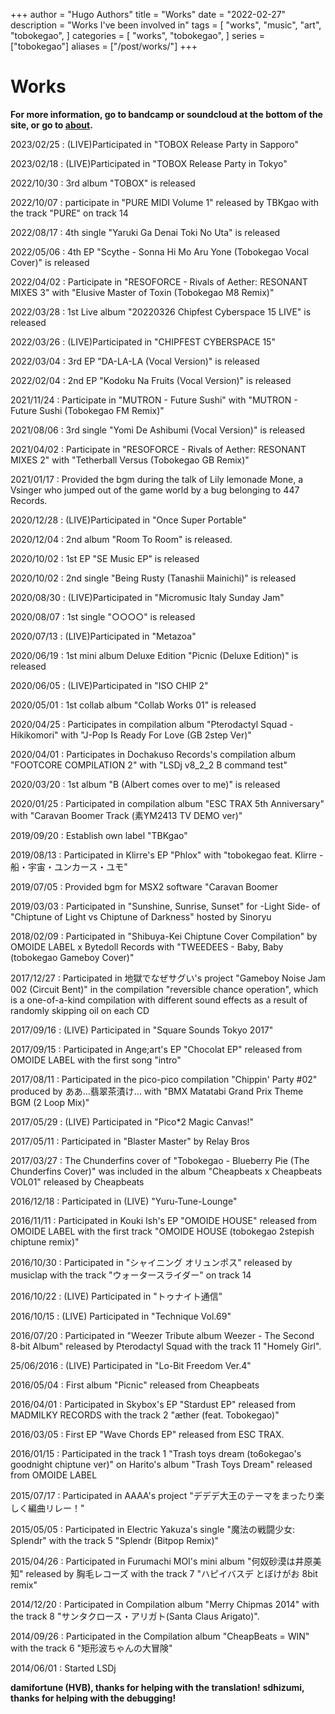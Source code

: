 +++
author = "Hugo Authors"
title = "Works"
date = "2022-02-27"
description = "Works I've been involved in"
tags = [
    "works",
    "music",
    "art",
    "tobokegao",
]
categories = [
    "works",
    "tobokegao",
]
series = ["tobokegao"]
aliases = ["/post/works/"]
+++

# Works

**For more information, go to bandcamp or soundcloud at the bottom of the site, or go to [about](https://tobokegao.github.io/about/).**



2023/02/25 : (LIVE)Participated in &#x0022;TOBOX Release Party in Sapporo&#x0022;

2023/02/18 : (LIVE)Participated in &#x0022;TOBOX Release Party in Tokyo&#x0022;

2022/10/30 : 3rd album &#x0022;TOBOX&#x0022; is released

2022/10/07 : participate in &#x0022;PURE MIDI Volume 1&#x0022; released by TBKgao with the track &#x0022;PURE&#x0022; on track 14

2022/08/17 : 4th single &#x0022;Yaruki Ga Denai Toki No Uta&#x0022; is released

2022/05/06 : 4th EP &#x0022;Scythe - Sonna Hi Mo Aru Yone (Tobokegao Vocal Cover)&#x0022; is released

2022/04/02 : Participate in &#x0022;RESOFORCE - Rivals of Aether: RESONANT MIXES 3&#x0022; with &#x0022;Elusive Master of Toxin (Tobokegao M8 Remix)&#x0022;

2022/03/28 : 1st Live album &#x0022;20220326 Chipfest Cyberspace 15 LIVE&#x0022; is released

2022/03/26 : (LIVE)Participated in &#x0022;CHIPFEST CYBERSPACE 15&#x0022;

2022/03/04 : 3rd EP &#x0022;DA-LA-LA (Vocal Version)&#x0022; is released

2022/02/04 : 2nd EP &#x0022;Kodoku Na Fruits (Vocal Version)&#x0022; is released

2021/11/24 : Participate in &#x0022;MUTRON - Future Sushi&#x0022; with &#x0022;MUTRON - Future Sushi (Tobokegao FM Remix)&#x0022;

2021/08/06 : 3rd single &#x0022;Yomi De Ashibumi (Vocal Version)&#x0022; is released

2021/04/02 : Participate in &#x0022;RESOFORCE - Rivals of Aether: RESONANT MIXES 2&#x0022; with &#x0022;Tetherball Versus (Tobokegao GB Remix)&#x0022;

2021/01/17 : Provided the bgm during the talk of Lily lemonade Mone, a Vsinger who jumped out of the game world by a bug belonging to 447 Records.

2020/12/28 : (LIVE)Participated in &#x0022;Once Super Portable&#x0022;

2020/12/04 : 2nd album &#x0022;Room To Room&#x0022; is released.

2020/10/02 : 1st EP &#x0022;SE Music EP&#x0022; is released

2020/10/02 : 2nd single &#x0022;Being Rusty (Tanashii Mainichi)&#x0022; is released

2020/08/30 : (LIVE)Participated in &#x0022;Micromusic Italy Sunday Jam&#x0022;

2020/08/07 : 1st single &#x0022;○○○○&#x0022; is released

2020/07/13 : (LIVE)Participated in &#x0022;Metazoa&#x0022;

2020/06/19 : 1st mini album Deluxe Edition &#x0022;Picnic (Deluxe Edition)&#x0022; is released

2020/06/05 : (LIVE)Participated in &#x0022;ISO CHIP 2&#x0022;

2020/05/01 : 1st collab album &#x0022;Collab Works 01&#x0022; is released

2020/04/25 : Participates in compilation album &#x0022;Pterodactyl Squad - Hikikomori&#x0022; with &#x0022;J-Pop Is Ready For Love (GB 2step Ver)&#x0022;

2020/04/01 : Participates in Dochakuso Records&#x0027;s compilation album &#x0022;FOOTCORE COMPILATION 2&#x0022; with &#x0022;LSDj v8_2_2 B command test&#x0022;

2020/03/20 : 1st album &#x0022;B (Albert comes over to me)&#x0022; is released

2020/01/25 : Participated in compilation album &#x0022;ESC TRAX 5th Anniversary&#x0022; with &#x0022;Caravan Boomer Track (素YM2413 TV DEMO ver)&#x0022;

2019/09/20 : Establish own label &#x0022;TBKgao&#x0022;

2019/08/13 : Participated in Klirre&#x0027;s EP &#x0022;Phlox&#x0022; with &#x0022;tobokegao feat. Klirre - 船・宇宙・ユンカース・ユモ&#x0022;

2019/07/05 : Provided bgm for MSX2 software &#x0022;Caravan Boomer

2019/03/03 : Participated in &#x0022;Sunshine, Sunrise, Sunset&#x0022; for -Light Side- of &#x0022;Chiptune of Light vs Chiptune of Darkness&#x0022; hosted by Sinoryu

2018/02/09 : Participated in &#x0022;Shibuya-Kei Chiptune Cover Compilation&#x0022; by OMOIDE LABEL x Bytedoll Records with &#x0022;TWEEDEES - Baby, Baby (tobokegao Gameboy Cover)&#x0022;

2017/12/27 : Participated in 地獄でなぜサグい&#x0027;s project &#x0022;Gameboy Noise Jam 002 (Circuit Bent)&#x0022; in the compilation &#x0022;reversible chance operation&#x0022;, which is a one-of-a-kind compilation with different sound effects as a result of randomly skipping oil on each CD

2017/09/16 : (LIVE) Participated in &#x0022;Square Sounds Tokyo 2017&#x0022;

2017/09/15 : Participated in Ange;art&#x0027;s EP &#x0022;Chocolat EP&#x0022; released from OMOIDE LABEL with the first song &#x0022;intro&#x0022;

2017/08/11 : Participated in the pico-pico compilation &#x0022;Chippin&#x0027; Party #02&#x0022; produced by ああ…翡翠茶漬け… with &#x0022;BMX Matatabi Grand Prix Theme BGM (2 Loop Mix)&#x0022;

2017/05/29 : (LIVE) Participated in &#x0022;Pico*2 Magic Canvas!&#x0022;

2017/05/11 : Participated in &#x0022;Blaster Master&#x0022; by Relay Bros

2017/03/27 : The Chunderfins cover of &#x0022;Tobokegao - Blueberry Pie (The Chunderfins Cover)&#x0022; was included in the album &#x0022;Cheapbeats x Cheapbeats VOL01&#x0022; released by Cheapbeats

2016/12/18 : Participated in (LIVE) &#x0022;Yuru-Tune-Lounge&#x0022;

2016/11/11 : Participated in Kouki Ish&#x0027;s EP &#x0022;OMOIDE HOUSE&#x0022; released from OMOIDE LABEL with the first track &#x0022;OMOIDE HOUSE (tobokegao 2stepish chiptune remix)&#x0022;

2016/10/30 : Participated in &#x0022;シャイニング オリュンポス&#x0022; released by musiclap with the track &#x0022;ウォータースライダー&#x0022; on track 14

2016/10/22 : (LIVE) Participated in &#x0022;トゥナイト通信&#x0022;

2016/10/15 : (LIVE) Participated in &#x0022;Technique Vol.69&#x0022;

2016/07/20 : Participated in &#x0022;Weezer Tribute album Weezer - The Second 8-bit Album&#x0022; released by Pterodactyl Squad with the track 11 &#x0022;Homely Girl&#x0022;.

25/06/2016 : (LIVE) Participated in &#x0022;Lo-Bit Freedom Ver.4&#x0022;

2016/05/04 : First album &#x0022;Picnic&#x0022; released from Cheapbeats

2016/04/01 : Participated in Skybox&#x0027;s EP &#x0022;Stardust EP&#x0022; released from MADMILKY RECORDS with the track 2 &#x0022;æther (feat. Tobokegao)&#x0022;

2016/03/05 : First EP &#x0022;Wave Chords EP&#x0022; released from ESC TRAX.

2016/01/15 : Participated in the track 1 &#x0022;Trash toys dream (to6okegao&#x0027;s goodnight chiptune ver)&#x0022; on Harito&#x0027;s album &#x0022;Trash Toys Dream&#x0022; released from OMOIDE LABEL

2015/07/17 : Participated in AAAA&#x0027;s project &#x0022;デデデ大王のテーマをまったり楽しく編曲リレー！&#x0022;

2015/05/05 : Participated in Electric Yakuza&#x0027;s single &#x0022;魔法の戦闘少女: Splendr&#x0022; with the track 5 &#x0022;Splendr (Bitpop Remix)&#x0022;

2015/04/26 : Participated in Furumachi MOI&#x0027;s mini album &#x0022;何奴砂漠は井原美知&#x0022; released by 胸毛レコーズ with the track 7 &#x0022;ハピイバスデ とぼけがお 8bit remix&#x0022;

2014/12/20 : Participated in Compilation album &#x0022;Merry Chipmas 2014&#x0022; with the track 8 &#x0022;サンタクロース・アリガト(Santa Claus Arigato)&#x0022;.

2014/09/26 : Participated in the Compilation album &#x0022;CheapBeats = WIN&#x0022; with the track 6 &#x0022;矩形波ちゃんの大冒険&#x0022;

2014/06/01 : Started LSDj

**damifortune (HVB), thanks for helping with the translation!**
**sdhizumi, thanks for helping with the debugging!**